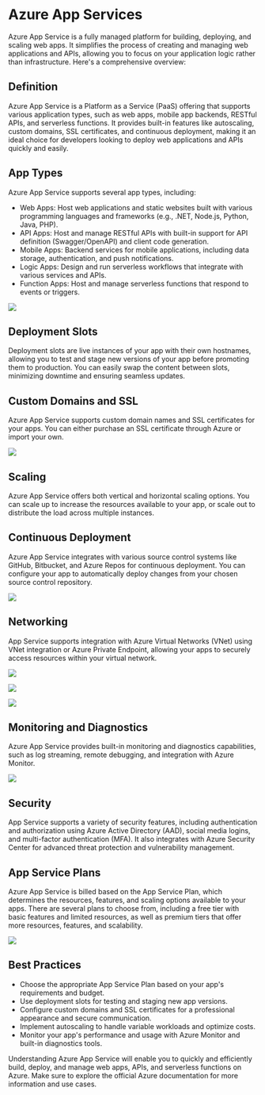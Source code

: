 # Azure App Services

Azure App Service is a fully managed platform for building, deploying, and scaling web apps. It simplifies the process of creating and managing web applications and APIs, allowing you to focus on your application logic rather than infrastructure. Here's a comprehensive overview:

## Definition

Azure App Service is a Platform as a Service (PaaS) offering that supports various application types, such as web apps, mobile app backends, RESTful APIs, and serverless functions. It provides built-in features like autoscaling, custom domains, SSL certificates, and continuous deployment, making it an ideal choice for developers looking to deploy web applications and APIs quickly and easily.

## App Types

Azure App Service supports several app types, including:

- Web Apps: Host web applications and static websites built with various programming languages and frameworks (e.g., .NET, Node.js, Python, Java, PHP).
- API Apps: Host and manage RESTful APIs with built-in support for API definition (Swagger/OpenAPI) and client code generation.
- Mobile Apps: Backend services for mobile applications, including data storage, authentication, and push notifications.
- Logic Apps: Design and run serverless workflows that integrate with various services and APIs.
- Function Apps: Host and manage serverless functions that respond to events or triggers.

![](../Assets/app-services-1.png)

## Deployment Slots

Deployment slots are live instances of your app with their own hostnames, allowing you to test and stage new versions of your app before promoting them to production. You can easily swap the content between slots, minimizing downtime and ensuring seamless updates.

## Custom Domains and SSL

Azure App Service supports custom domain names and SSL certificates for your apps. You can either purchase an SSL certificate through Azure or import your own.

![](../Assets/app-services-8.png)

## Scaling

Azure App Service offers both vertical and horizontal scaling options. You can scale up to increase the resources available to your app, or scale out to distribute the load across multiple instances.

## Continuous Deployment

Azure App Service integrates with various source control systems like GitHub, Bitbucket, and Azure Repos for continuous deployment. You can configure your app to automatically deploy changes from your chosen source control repository.

![](../Assets/app-services-3.png)

## Networking

App Service supports integration with Azure Virtual Networks (VNet) using VNet integration or Azure Private Endpoint, allowing your apps to securely access resources within your virtual network.

![](../Assets/app-services-4.png)

![](../Assets/app-services-10.png)

![](../Assets/app-services-9.png)

## Monitoring and Diagnostics

Azure App Service provides built-in monitoring and diagnostics capabilities, such as log streaming, remote debugging, and integration with Azure Monitor.

![](../Assets/app-services-5.png)

## Security

App Service supports a variety of security features, including authentication and authorization using Azure Active Directory (AAD), social media logins, and multi-factor authentication (MFA). It also integrates with Azure Security Center for advanced threat protection and vulnerability management.

## App Service Plans

Azure App Service is billed based on the App Service Plan, which determines the resources, features, and scaling options available to your apps. There are several plans to choose from, including a free tier with basic features and limited resources, as well as premium tiers that offer more resources, features, and scalability.

![](../Assets/app-services-2.png)

## Best Practices

- Choose the appropriate App Service Plan based on your app's requirements and budget.
- Use deployment slots for testing and staging new app versions.
- Configure custom domains and SSL certificates for a professional appearance and secure communication.
- Implement autoscaling to handle variable workloads and optimize costs.
- Monitor your app's performance and usage with Azure Monitor and built-in diagnostics tools.

Understanding Azure App Service will enable you to quickly and efficiently build, deploy, and manage web apps, APIs, and serverless functions on Azure. Make sure to explore the official Azure documentation for more information and use cases.